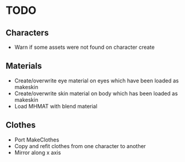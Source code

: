 # TODO

## Characters

* Warn if some assets were not found on character create

## Materials

* Create/overwrite eye material on eyes which have been loaded as makeskin
* Create/overwrite skin material on body which has been loaded as makeskin
* Load MHMAT with blend material

## Clothes

* Port MakeClothes
* Copy and refit clothes from one character to another
* Mirror along x axis


